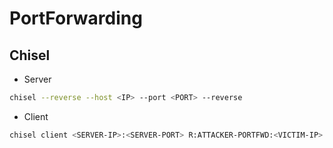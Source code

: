 # PortForwarding
## Chisel
- Server
```bash
chisel --reverse --host <IP> --port <PORT> --reverse
```
- Client
```bash
chisel client <SERVER-IP>:<SERVER-PORT> R:ATTACKER-PORTFWD:<VICTIM-IP>:VICTIM-PORTFWD
```